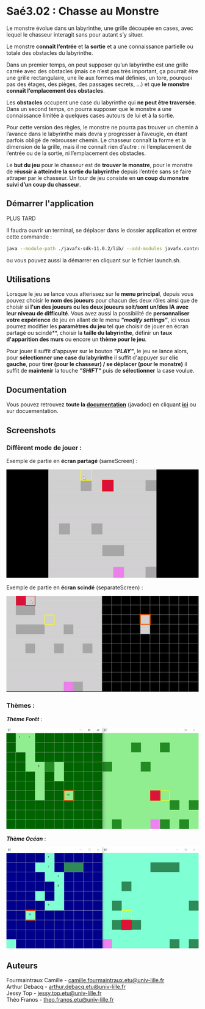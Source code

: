 # Saé3.02 : Chasse au Monstre

Le monstre évolue dans un labyrinthe, une grille découpée en cases, avec lequel le chasseur interagit sans pour autant s’y situer.

Le monstre **connaît l’entrée** et **la sortie** et a une connaissance partielle ou totale des obstacles du labyrinthe.

Dans un premier temps, on peut supposer qu’un labyrinthe est une grille carrée avec des obstacles (mais ce n’est pas très important, ça pourrait être une grille rectangulaire, une île aux formes mal définies, un tore, pourquoi pas des étages, des pièges, des passages secrets, ...)  et que **le monstre connaît l’emplacement des obstacles**.

Les **obstacles** occupent une case du labyrinthe qui **ne peut être traversée**. Dans un second temps, on pourra supposer que le monstre a une connaissance limitée à quelques cases autours de lui et à la sortie.

Pour cette version des règles, le monstre ne pourra pas trouver un chemin à l’avance dans le labyrinthe mais devra y progresser à l’aveugle, en étant parfois obligé de rebrousser chemin. Le chasseur connaît la forme et la dimension de la grille, mais il ne connaît rien d’autre : ni l’emplacement de l’entrée ou de la sortie, ni l’emplacement des obstacles.

Le **but du jeu** pour le chasseur est de **trouver le monstre**, pour le monstre de **réussir à atteindre la sortie du labyrinthe** depuis l’entrée sans se faire attraper par le chasseur. Un tour de jeu consiste en **un coup du monstre suivi d’un coup du chasseur**.

## Démarrer l'application

PLUS TARD

Il faudra ouvrir un terminal, se déplacer dans le dossier application et entrer cette commande :

```bash
java --module-path ./javafx-sdk-11.0.2/lib/ --add-modules javafx.controls,javafx.fxml -jar MonsterHunt.jar
```

ou vous pouvez aussi la démarrer en cliquant sur le fichier launch.sh.

## Utilisations

Lorsque le jeu se lance vous atterissez sur le **menu principal**, depuis vous pouvez choisir le **nom des joueurs** pour chacun des deux rôles ainsi que de choisir si **l'un des joueurs ou les deux joueurs soit/sont un/des IA avec leur niveau de difficulté**. Vous avez aussi la possibilité de **personnaliser votre expérience** de jeu en allant de le menu ***"modify settings"***, ici vous pourrez modifier les **paramètres du jeu** tel que choisir de jouer en écran partagé ou scindé**, choisir la **taille du labyrinthe**, définir un **taux d'apparition des murs** ou encore un **thème pour le jeu**.

Pour jouer il suffit d'appuyer sur le bouton ***"PLAY"***, le jeu se lance alors, pour **sélectionner une case du labyrinthe** il suffit d'appuyer sur **clic gauche**, pour **tirer (pour le chasseur) / se déplacer (pour le monstre)** il suffit de **maintenir** la touche ***"SHIFT"*** puis de **sélectionner** la case voulue. 


## Documentation

Vous pouvez retrouvez **toute la [documentation](doc/index.html)** (javadoc) en cliquant **[ici](doc/index.html)** ou sur docuementation.

## Screenshots

### Diffèrent mode de jouer :

Exemple de partie en **écran partagé** (sameScreen) : 

![Partie de MonsterHunt en écran partagé](res/sameScreenExample.gif)


Exemple de partie en **écran scindé** (separateScreen) :

![Partie de MonsterHunt en écran scindé](res/separateScreenExample.gif)

### Thèmes :

***Thème Forêt*** : 

![Partie de MonsterHunt avec le thème forêt](res/forestTheme.jpg)

***Thème Océan*** :

![Partie de MonsterHunt avec le thème océan](res/oceanTheme.jpg)


## Auteurs

Fourmaintraux Camille - camille.fourmaintraux.etu@univ-lille.fr  
Arthur Debacq - arthur.debacq.etu@univ-lille.fr  
Jessy Top - jessy.top.etu@univ-lille.fr  
Théo Franos - theo.franos.etu@univ-lille.fr  
